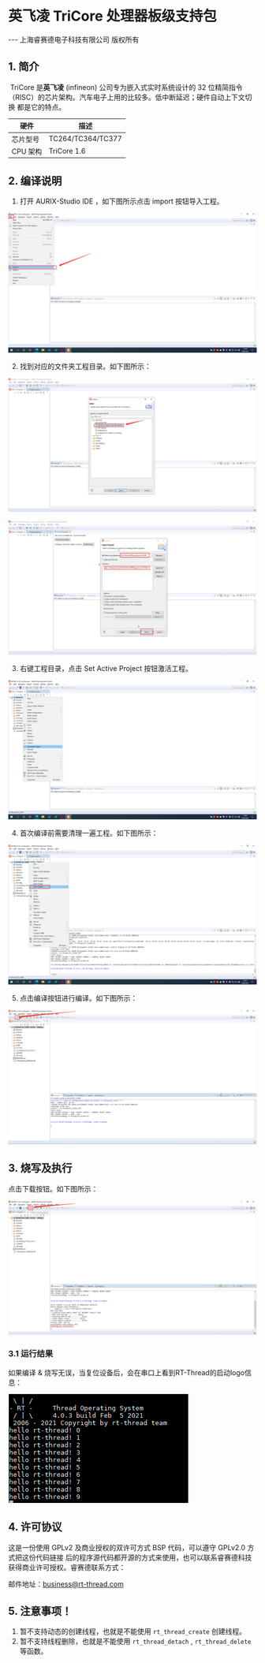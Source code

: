 # 英飞凌 TriCore 处理器板级支持包

--- 上海睿赛德电子科技有限公司 版权所有

## 1. 简介

​	TriCore 是**英飞凌** (infineon) 公司专为嵌入式实时系统设计的 32 位精简指令（RISC）的芯片架构。汽车电子上用的比较多。低中断延迟；硬件自动上下文切换 都是它的特点。

| 硬件     | 描述              |
| -------- | ----------------- |
| 芯片型号 | TC264/TC364/TC377 |
| CPU 架构 | TriCore 1.6       |

## 2. 编译说明

1. 打开 AURIX-Studio IDE ，如下图所示点击 import 按钮导入工程。

![step_1](./picture/step_1.png)

2. 找到对应的文件夹工程目录。如下图所示：

![step_2](./picture/step_2.png)

![step_3](./picture/step_3.png)

3. 右键工程目录，点击 Set Active Project 按钮激活工程。

![step_4](./picture/step_4.png)

4. 首次编译前需要清理一遍工程。如下图所示：

![step_5](./picture/step_5.png)

5. 点击编译按钮进行编译。如下图所示：

![step_6](./picture/step_6.png)

## 3. 烧写及执行

点击下载按钮。如下图所示：

![step_7](./picture/step_7.png)

### 3.1 运行结果

如果编译 & 烧写无误，当复位设备后，会在串口上看到RT-Thread的启动logo信息：

![log](./picture/log.png)

## 4. 许可协议

这是一份使用 GPLv2 及商业授权的双许可方式 BSP 代码，可以遵守 GPLv2.0 方式把这份代码链接
后的程序源代码都开源的方式来使用，也可以联系睿赛德科技获得商业许可授权。睿赛德联系方式：

邮件地址：business@rt-thread.com

## 5. 注意事项！

 1. 暂不支持动态的创建线程，也就是不能使用 `rt_thread_create` 创建线程。
 2. 暂不支持线程删除，也就是不能使用 `rt_thread_detach` , `rt_thread_delete` 等函数。